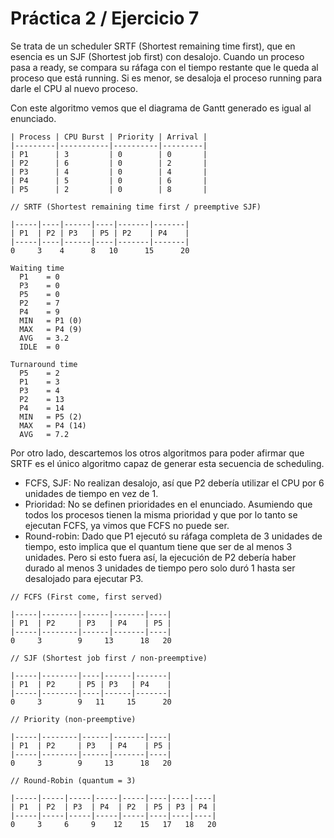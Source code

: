 # Práctica 2 / Ejercicio 7

Se trata de un scheduler SRTF (Shortest remaining time first), que en esencia es un SJF (Shortest job first) con desalojo. Cuando un proceso pasa a ready, se compara su ráfaga con el tiempo restante que le queda al proceso que está running. Si es menor, se desaloja el proceso running para darle el CPU al nuevo proceso.

Con este algoritmo vemos que el diagrama de Gantt generado es igual al enunciado.

```
| Process | CPU Burst | Priority | Arrival |
|---------|-----------|----------|---------|
| P1      | 3         | 0        | 0       |
| P2      | 6         | 0        | 2       |
| P3      | 4         | 0        | 4       |
| P4      | 5         | 0        | 6       |
| P5      | 2         | 0        | 8       |

// SRTF (Shortest remaining time first / preemptive SJF)

|-----|----|------|----|-------|-------|
| P1  | P2 | P3   | P5 | P2    | P4    |
|-----|----|------|----|-------|-------|
0     3    4      8   10      15      20

Waiting time
  P1	= 0
  P3	= 0
  P5	= 0
  P2	= 7
  P4	= 9
  MIN	= P1 (0)
  MAX	= P4 (9)
  AVG	= 3.2
  IDLE	= 0

Turnaround time
  P5	= 2
  P1	= 3
  P3	= 4
  P2	= 13
  P4	= 14
  MIN	= P5 (2)
  MAX	= P4 (14)
  AVG	= 7.2
```

Por otro lado, descartemos los otros algoritmos para poder afirmar que SRTF es el único algoritmo capaz de generar esta secuencia de scheduling.

- FCFS, SJF: No realizan desalojo, así que P2 debería utilizar el CPU por 6 unidades de tiempo en vez de 1.
- Prioridad: No se definen prioridades en el enunciado. Asumiendo que todos los procesos tienen la misma prioridad y que por lo tanto se ejecutan FCFS, ya vimos que FCFS no puede ser.
- Round-robin: Dado que P1 ejecutó su ráfaga completa de 3 unidades de tiempo, esto implica que el quantum tiene que ser de al menos 3 unidades. Pero si esto fuera así, la ejecución de P2 debería haber durado al menos 3 unidades de tiempo pero solo duró 1 hasta ser desalojado para ejecutar P3.

```
// FCFS (First come, first served)

|-----|--------|------|-------|----|
| P1  | P2     | P3   | P4    | P5 |
|-----|--------|------|-------|----|
0     3        9     13      18   20

// SJF (Shortest job first / non-preemptive)

|-----|--------|----|------|-------|
| P1  | P2     | P5 | P3   | P4    |
|-----|--------|----|------|-------|
0     3        9   11     15      20

// Priority (non-preemptive)

|-----|--------|------|-------|----|
| P1  | P2     | P3   | P4    | P5 |
|-----|--------|------|-------|----|
0     3        9     13      18   20

// Round-Robin (quantum = 3)

|-----|-----|-----|-----|-----|----|----|----|
| P1  | P2  | P3  | P4  | P2  | P5 | P3 | P4 |
|-----|-----|-----|-----|-----|----|----|----|
0     3     6     9    12    15   17   18   20
```
